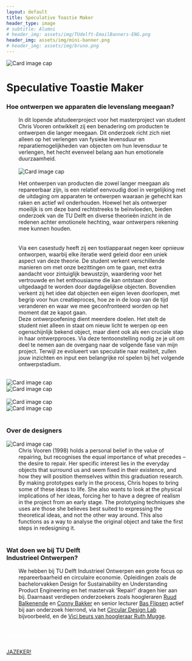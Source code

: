 ```yaml
---
layout: default
title: Speculative Toastie Maker
header_type: image
# subtitle: Alumni
# header_img: assets/img/TUdelft-EmailBanners-ENG.png
header_img: assets/img/mini-banner.png
# header_img: assets/img/bruno.png
---
```


<!-- <img src="/assets/img/mini-banner.png" alt="Card image cap"> -->
<img src="https://placehold.co/4000x3000" alt="Card image cap">
<br> 


<!-- ## Title 1 -->
<div class="card toast-card shadow">
<div class="card-body">
<h1 class="card-title text-center NeueMachina-project">Speculative Toastie Maker</h1>
<h3 class="text-center NeueMachina-h4">Hoe ontwerpen we apparaten die levenslang meegaan?</h3>
  <div class="card-body text-center" style="margin-left: 2rem;margin-right: 2rem;">
In dit lopende afstudeerproject voor het masterproject van student Chris Vooren ontwikkelt zij een
benadering om producten te ontwerpen die langer meegaan. Dit onderzoek richt zich niet alleen op het
verlengen van fysieke levensduur en reparatiemogelijkheden van objecten om hun levensduur te
verlengen, het hecht evenveel belang aan hun emotionele duurzaamheid. <br>
<br>
<img src="https://placehold.co/4000x3000" alt="Card image cap">
<br>

Het ontwerpen van producten die zowel langer meegaan als repareerbaar zijn, is een relatief eenvoudig
doel in vergelijking met de uitdaging om apparaten te ontwerpen waaraan je gehecht kan raken en actief
wil onderhouden. Hoewel het als ontwerper moeilijk is om deze band rechtstreeks te beïnvloeden, bieden
onderzoek van de TU Delft en diverse theorieën inzicht in de redenen achter emotionele hechting, waar
ontwerpers rekening mee kunnen houden.<br>  
<br>
Via een casestudy heeft zij een tostiapparaat negen keer opnieuw ontworpen, waarbij elke iteratie werd
geleid door een uniek aspect van deze theorie. De student verkent verschillende manieren om met onze
bezittingen om te gaan, met extra aandacht voor zintuiglijk bewustzijn, waardering voor het vertrouwde en
het enthousiasme die kan ontstaan door uitgedaagd te worden door dagdagelijkse objecten. Bovendien
verkent zij het idee dat objecten een eigen leven doorlopen, met begrip voor hun creatieproces, hoe ze in
de loop van de tijd veranderen en waar we mee geconfronteerd worden op het moment dat ze kapot
gaan. 
<br>
Deze ontwerpoefening dient meerdere doelen. Het stelt de student niet alleen in staat om nieuw licht te
werpen op een ogenschijnlijk bekend object, maar dient ook als een cruciale stap in haar ontwerpproces.
Via deze tentoonstelling nodig ze je uit om deel te nemen aan de overgang naar de volgende fase van
mijn project. Terwijl ze evolueert van speculatie naar realiteit, zullen jouw inzichten en input een
belangrijke rol spelen bij het volgende ontwerpstadium.
  </div>
</div>
</div>
<br>
<div class="container">
  <div class="row">
    <div class="col-sm">
      <img src="https://placehold.co/4000x3000" alt="Card image cap">
    </div>
    <div class="col-sm">
      <img src="https://placehold.co/4000x3000" alt="Card image cap">
    </div>
  </div>
  <br>
  <div class="row">
    <div class="col-sm">
      <img src="https://placehold.co/4000x3000" alt="Card image cap">
    </div>
    <div class="col-sm">
      <img src="https://placehold.co/4000x3000" alt="Card image cap">
    </div>
  </div>
</div>
<br>
<!-- ## Title 2 -->
<div class="card white-card shadow">
<div class="card-body">
<h3 class="card-title text-center NeueMachina-h3">Over de designers</h3>
<img src="https://placehold.co/4000x3000" alt="Card image cap">
  <div class="card-body text-center" style="margin-left: 2rem;margin-right: 2rem;">
Chris Vooren (1998) holds a personal belief in the value of repairing, but recognises the equal importance
of what precedes – the desire to repair. Her specific interest lies in the everyday objects that surround us
and seem fixed in their existence, and how they will position themselves within this graduation research.
<br>
By making prototypes early in the process, Chris hopes to bring some of these ideas to life. She also
wants to look at the physical implications of her ideas, forcing her to have a degree of realism in the
project from an early stage. The prototyping techniques she uses are those she believes best suited to
expressing the theoretical ideas, and not the other way around. This also functions as a way to analyse
the original object and take the first steps in redesigning it.
  </div>
</div>
</div>
<br>
<!-- ## Title 3   -->
<div class="card white-card shadow">
<div class="card-body">
<h3 class="card-title text-center NeueMachina-h3">Wat doen we bij TU Delft<br> Industrieel Ontwerpen?</h3>
  <div class="card-body text-center" style="margin-left: 2rem;margin-right: 2rem;">
We hebben bij TU Delft Industrieel Ontwerpen een grote focus op repareerbaarheid en circulaire
economie. Opleidingen zoals de bachelorvakken Design for Sustainability en Understanding Product
Engineering en het mastervak ‘Repair!’ dragen hier aan bij. Daarnaast verdiepen onderzoekers zoals
hoogleraren 
<a href="https://www.tudelft.nl/en/ide/about-ide/people/balkenende-ar/" target="_blank"><u>Ruud Balkenende</u></a>
 en 
 <a href="https://www.tudelft.nl/en/ide/about-ide/people/bakker-ca/" target="_blank"><u>Conny Bakker</u></a>
  en senior lecturer 
  <a href="https://www.tudelft.nl/en/ide/about-ide/people/flipsen-sfj/" target="_blank"><u>Bas Flipsen</u></a>
   actief bij aan onderzoek
hierrond, via het 
<a href="https://delftdesignlabs.org/circular-design-lab/about/" target="_blank"><u>Circular Design Lab</u></a>
 bijvoorbeeld, en de 
 <a href="https://www.tudelft.nl/en/2023/io/february/vici-grant-of-15-million-awarded-to-tu-delft-ide-professor-ruth-mugge" target="_blank"><u>Vici beurs van hoogleraar Ruth Mugge</u></a>.
  </div>
</div>
</div>
<br>
<div class="card text-center  blue-card shadow">
  <div class="card-body">
    <h5 class="card-title NeueMachina-h4" style="color:white;">MEER WETEN OVER DE TU DELFT EN HIER STUDEREN?</h5>
    <a href="https://www.tudelft.nl/onderwijs/praktische-zaken/voorzieningen" class="btn btn-primary NeueMachina">JAZEKER!</a>
  </div>
</div>